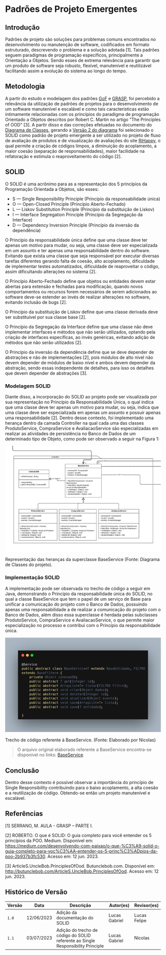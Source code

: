 # Padrões de Projeto Emergentes

## Introdução

Padrões de projeto são soluções para problemas comuns encontrados no desenvolvimento ou manutenção de software, codificados em formato estruturado, descrevendo o problema e a solução adotada [1]. Tais padrões seguem paradigmas de programação específicos, principalmente a Orientação a Objetos. Sendo esses de extrema relevância para garantir que um produto de software seja robusto, flexível, manutenível e reutilizável facilitando assim a evolução do sistema ao longo do tempo.

## Metodologia

A partir do estudo e modelagem dos padrões [GoF](../back/gof.md) e [GRASP](../back/grasp.md), foi percebido a relevância da utilização de padrões de projetos para o desenvolvimento de um software manutenível e escalável e como tais características estão intimamente relacionadas com os princípios do paradigma de programação Orientado a Objetos descritos por Robert C. Martin no artigo "The Principles of OOD" [3]. A partir disso e das correções efetuadas no documento do [Diagrama de Classes](../../2.modelagem/estatica/diagramadeclasses.md), gerando a [Versão 2 do diagrama](../../2.modelagem/estatica/diagramadeclasses.md#versão-2) foi selecionado o SOLID como padrão de projeto emergente a ser utilizado no projeto de fluxo de avaliação de produtos e de visualização de avaliações do site [RiHappy](https://www.rihappy.com.br/), o qual permite a criação de códigos limpos, a diminuição do acoplamento, a maior coesão (separação de responsabilidades), maior facilidade na refatoração e estimula o reaproveitamento do código [2].

## SOLID

O SOLID é uma acrônimo para as a representação dos 5 princípios da Programação Orientada a Objetos, são esses:

- S — Single Responsibility Principle (Princípio da responsabilidade única)
- O — Open-Closed Principle (Princípio Aberto-Fechado)
- L — Liskov Substitution Principle (Princípio da substituição de Liskov)
- I — Interface Segregation Principle (Princípio da Segregação da Interface)
- D — Dependency Inversion Principle (Princípio da inversão da dependência)

O Princípio da responsabilidade única define que uma classe deve ter apenas um motivo para mudar, ou seja, uma classe deve ser especializada em um assunto e ter apenas uma responsabilidade dentro do software. Evitando que exista uma classe que seja responsável por executar diversas tarefas diferentes gerando falta de coesão, alto acoplamento, dificuldade de implementar testes automatizados, dificuldade de reaproveitar o código, assim dificultando alterações no sistema [2].

O Princípio Aberto-Fechado define que objetos ou entidades devem estar abertas para extensão e fechadas para modificação, quando novos comportamentos ou recursos forem necessários de serem adicionados ao software deve-se estender ao invés de realizar alterações no software, evitando inclusão de bugs [2].

O Princípio da substituição de Liskov define que uma classe derivada deve ser substituível por sua classe base [2].

O Princípio da Segregação da Interface define que uma classe não deve implementar interfaces e métodos que não serão utilizados, optando pela criação de interfaces específicas, ao invés genéricas, evitando adição de métodos que não serão utilizados [2].

O Princípio da inversão da dependência define que se deve depender de abstrações e não de implementações [2], pois módulos de alto nível não devem depender de módulos de baixo nível e ambos devem depender da abstração, sendo essas independente de detalhes, para isso os detalhes que devem depender de abstrações [3].

### Modelagem SOLID

Diante disso, a incorporação do SOLID ao projeto pode ser visualizada por sua representação no Princípio da Responsabilidade Única, o qual indica que uma classe deve ter apenas um motivo para mudar, ou seja, indica que uma classe deve ser especializada em apenas um assunto e possuir apenas uma responsabilidade [2]. Dentro desse contexto, foi implementado uma herança dentro da camada Controller na qual cada uma das classes ProdutoService, CompraService e AvaliacaoService são especializadas em realizar as atividades de persistência no Banco de Dados de um determinado tipo de Objeto, como pode ser observado a seguir na Figura 1:

![Figura 1](../assets/padroesdeprojeto/controller.png)
<p class="legenda"> Representação das heranças da superclasse BaseService (Fonte: Diagrama de Classes do projeto). </p>

### Implementação SOLID

A implementação pode ser observada no trecho de código a seguir em Java, demonstrando o Princípio da responsabilidade única do SOLID, no qual a classe BaseService que tem o papel de um serviço de Base para unificar a comunicação do projeto com o Banco de Dados, possuindo apenas uma responsabilidade a de realizar a comunicação do projeto com o Banco de Dados, além disso essa superclasse é herdada pelas subclasses ProdutoService, CompraService e AvaliacaoService, o que permite maior especialização no processo e contribui com o Princípio da responsabilidade única.

![BaseService](../../4.arquiteturareutilizacao/reutilizacao/assets/BaseService.jpg)
<p class="legenda">Trecho de código referente à BaseService. (Fonte: Elaborado por Nicolas)</p>

> O arquivo original elaborado referente a BaseService encontra-se disponível no links: [BaseService](https://github.com/UnBArqDsw2023-1/2023.1_G5_ProjetoRiHappy/blob/main/codigo/src/main/java/br/com/rihappy/avaliacaoService/service/BaseService.java).

## Conclusão

Dentro desse contexto é possível observar a importância do princípio de Single Responsibility contribuindo para o baixo acoplamento, a alta coesão e a reutilização de código. Obtendo-se então um projeto manutenível e escalável.

## Referências

[1] SERRANO, M. AULA - GRASP – PARTE I.

[2] ROBERTO. O que é SOLID: O guia completo para você entender os 5 princípios da POO. Medium. Disponível em: <https://medium.com/desenvolvendo-com-paixao/o-que-%C3%A9-solid-o-guia-completo-para-voc%C3%AA-entender-os-5-princ%C3%ADpios-da-poo-2b937b3fc530>. Acesso em: 12 jun. 2023.

[3] ArticleS.UncleBob.PrinciplesOfOod. Butunclebob.com. Disponível em: <http://butunclebob.com/ArticleS.UncleBob.PrinciplesOfOod>. Acesso em: 12 jun. 2023.
‌

## Histórico de Versão

| Versão | Data       | Descrição                                                                        | Autor(es)     | Revisor(es)  |
| ------ | ---------- | -------------------------------------------------------------------------------- | ------------- | ------------ |
| `1.0`  | 12/06/2023 | Adição da documentação do SOLID                                                  | Lucas Gabriel | Lucas Felipe |
| `1.1`  | 03/07/2023 | Adição do trecho de código do SOLID referente ao Single Responsibility Principle | Lucas Gabriel | Nicolas |
